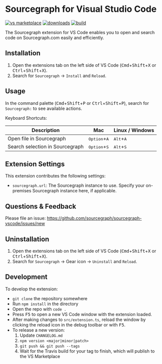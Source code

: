 # Sourcegraph for Visual Studio Code

[![vs marketplace](https://img.shields.io/vscode-marketplace/v/sourcegraph.sourcegraph.svg?label=vs%20marketplace)](https://marketplace.visualstudio.com/items?itemName=sourcegraph.sourcegraph) [![downloads](https://img.shields.io/vscode-marketplace/d/sourcegraph.sourcegraph.svg)](https://marketplace.visualstudio.com/items?itemName=sourcegraph.sourcegraph) [![build](https://travis-ci.org/sourcegraph/sourcegraph-vscode.svg?branch=master)](https://travis-ci.org/sourcegraph/sourcegraph-vscode)

The Sourcegraph extension for VS Code enables you to open and search code on Sourcegraph.com easily and efficiently.

## Installation

1.  Open the extensions tab on the left side of VS Code (<kbd>Cmd</kbd>+<kbd>Shift</kbd>+<kbd>X</kbd> or <kbd>Ctrl</kbd>+<kbd>Shift</kbd>+<kbd>X</kbd>).
2.  Search for `Sourcegraph` -> `Install` and `Reload`.

## Usage

In the command palette (<kbd>Cmd</kbd>+<kbd>Shift</kbd>+<kbd>P</kbd> or <kbd>Ctrl</kbd>+<kbd>Shift</kbd>+<kbd>P</kbd>), search for `Sourcegraph:` to see available actions.

Keyboard Shortcuts:

| Description                     | Mac                            | Linux / Windows             |
| ------------------------------- | ------------------------------ | --------------------------- |
| Open file in Sourcegraph        | <kbd>Option</kbd>+<kbd>A</kbd> | <kbd>Alt</kbd>+<kbd>A</kbd> |
| Search selection in Sourcegraph | <kbd>Option</kbd>+<kbd>S</kbd> | <kbd>Alt</kbd>+<kbd>S</kbd> |

## Extension Settings

This extension contributes the following settings:

- `sourcegraph.url`: The Sourcegraph instance to use. Specify your on-premises Sourcegraph instance here, if applicable.

## Questions & Feedback

Please file an issue: https://github.com/sourcegraph/sourcegraph-vscode/issues/new

## Uninstallation

1.  Open the extensions tab on the left side of VS Code (<kbd>Cmd</kbd>+<kbd>Shift</kbd>+<kbd>X</kbd> or <kbd>Ctrl</kbd>+<kbd>Shift</kbd>+<kbd>X</kbd>).
2.  Search for `Sourcegraph` -> Gear icon -> `Uninstall` and `Reload`.

## Development

To develop the extension:

- `git clone` the repository somewhere
- Run `npm install` in the directory
- Open the repo with `code .`
- Press <kbd>F5</kbd> to open a new VS Code window with the extension loaded.
- After making changes to `src/extension.ts`, reload the window by clicking the reload icon in the debug toolbar or with <kbd>F5</kbd>.
- To release a new version:
  1.  Update `CHANGELOG.md`
  2.  `npm version <major|minor|patch>`
  3.  `git push && git push --tags`
  4.  Wait for the Travis build for your tag to finish, which will publish to the VS Marketplace
